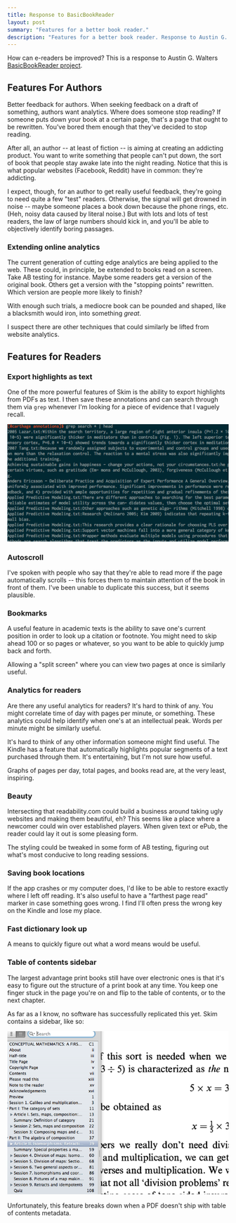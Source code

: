 ```yaml
---
title: Response to BasicBookReader
layout: post
summary: "Features for a better book reader."
description: "Features for a better book reader. Response to Austin G. Walters BasicBookReader project."
---
```


How can e-readers be improved? This is a response to Austin G. Walters [BasicBookReader project](http://austingwalters.com/basicbookreader/).

## Features For Authors

Better feedback for authors. When seeking feedback on a draft of something,
authors want analytics. Where does someone stop reading?
If someone puts down your book at a certain page, that's a page that ought to be
rewritten. You've bored them enough that they've decided to stop reading.

After all, an author -- at least of fiction -- is aiming at creating an
addicting product. You want to write something that people can't put down, the
sort of book that people stay awake late into the night reading. Notice that
this is what popular websites (Facebook, Reddit) have in common: they're
addicting.

I expect, though, for an author to get really useful feedback, they're going to
need quite a few "test" readers. Otherwise, the signal will get drowned in noise
-- maybe someone places a book down because the phone rings, etc. (Heh, noisy data
caused by literal noise.) But with lots
and lots of test readers, the law of large numbers should kick in, and you'll be
able to objectively identify boring passages.

### Extending online analytics

The current generation of cutting edge analytics are being applied to the
web. These could, in principle, be extended to books read on a screen. Take AB
testing for instance. Maybe some readers get a version of the original
book. Others get a version with the "stopping points" rewritten. Which version
are people more likely to finish?

With enough such trials, a mediocre book can be pounded and shaped, like a
blacksmith would iron, into something *great*. 

I suspect there are other techniques that could similarly be lifted from website
analytics.

## Features for Readers

### Export highlights as text

One of the more powerful features of Skim is the ability to export highlights
from PDFs as text. I then save these annotations and can search through them via
`grep` whenever I'm looking for a piece of evidence that I vaguely recall.

![Picture of grepping through notes.](/img/grep-through-notes.png)

### Autoscroll

I've spoken with people who say that they're able to read more if the page
automatically scrolls -- this forces them to maintain attention of the book in
front of them. I've been unable to duplicate this success, but it seems
plausible. 

### Bookmarks

A useful feature in academic texts is the ability to save one's current position
in order to look up a citation or footnote. You might need to skip ahead 100 or
so pages or whatever, so you want to be able to quickly jump back and forth.

Allowing a "split screen" where you can view two pages at once is similarly
useful. 

### Analytics for readers

Are there any useful analytics for readers? It's hard to think of any. You might
correlate time of day with pages per minute, or something. These analytics could
help identify when one's at an intellectual peak. Words per minute might be
similarly useful. 

It's hard to think of any other information someone might find useful. The
Kindle has a feature that automatically highlights popular segments of a text
purchased through them. It's entertaining, but I'm not sure how useful.

Graphs of pages per day, total pages, and books read are, at the very least,
inspiring. 

### Beauty

Intersecting that readability.com could build a business around taking ugly
websites and making them beautiful, eh? This seems like a place where a newcomer
could win over established players. When given text or ePub, the reader could
lay it out is some pleasing form. 

The styling could be tweaked in some form of AB testing, figuring out what's
most conducive to long reading sessions.

### Saving book locations

If the app crashes or my computer does, I'd like to be able to restore exactly
where I left off reading. It's also useful to have a "farthest page read"
marker in case something goes wrong. I find I'll often press the wrong key on
the Kindle and lose my place. 

### Fast dictionary look up

A means to quickly figure out what a word means would be useful.

### Table of contents sidebar

The largest advantage print books still have over electronic ones is that it's
easy to figure out the structure of a print book at any time. You keep one
finger stuck in the page you're on and flip to the table of contents, or to the
next chapter.

As far as a I know, no software has successfully replicated this yet. Skim
contains a sidebar, like so:

![Picture of Skim sidebar.](/img/skim-sidebar.png)

Unfortunately, this feature breaks down when a PDF doesn't ship with table of
contents metadata.

